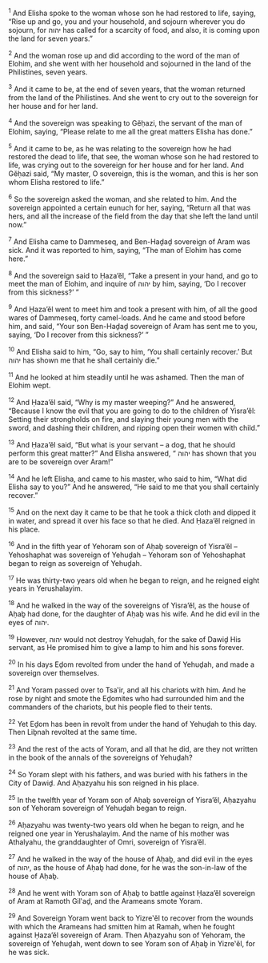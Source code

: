 <sup>1</sup> And Elisha spoke to the woman whose son he had restored to life, saying, “Rise up and go, you and your household, and sojourn wherever you do sojourn, for יהוה has called for a scarcity of food, and also, it is coming upon the land for seven years.”

<sup>2</sup> And the woman rose up and did according to the word of the man of Elohim, and she went with her household and sojourned in the land of the Philistines, seven years.

<sup>3</sup> And it came to be, at the end of seven years, that the woman returned from the land of the Philistines. And she went to cry out to the sovereign for her house and for her land.

<sup>4</sup> And the sovereign was speaking to Gĕḥazi, the servant of the man of Elohim, saying, “Please relate to me all the great matters Elisha has done.”

<sup>5</sup> And it came to be, as he was relating to the sovereign how he had restored the dead to life, that see, the woman whose son he had restored to life, was crying out to the sovereign for her house and for her land. And Gĕḥazi said, “My master, O sovereign, this is the woman, and this is her son whom Elisha restored to life.”

<sup>6</sup> So the sovereign asked the woman, and she related to him. And the sovereign appointed a certain eunuch for her, saying, “Return all that was hers, and all the increase of the field from the day that she left the land until now.”

<sup>7</sup> And Elisha came to Dammeseq, and Ben-Haḏaḏ sovereign of Aram was sick. And it was reported to him, saying, “The man of Elohim has come here.”

<sup>8</sup> And the sovereign said to Ḥaza’ĕl, “Take a present in your hand, and go to meet the man of Elohim, and inquire of יהוה by him, saying, ‘Do I recover from this sickness?’ ”

<sup>9</sup> And Ḥaza’ĕl went to meet him and took a present with him, of all the good wares of Dammeseq, forty camel-loads. And he came and stood before him, and said, “Your son Ben-Haḏaḏ sovereign of Aram has sent me to you, saying, ‘Do I recover from this sickness?’ ”

<sup>10</sup> And Elisha said to him, “Go, say to him, ‘You shall certainly recover.’ But יהוה has shown me that he shall certainly die.”

<sup>11</sup> And he looked at him steadily until he was ashamed. Then the man of Elohim wept.

<sup>12</sup> And Ḥaza’ĕl said, “Why is my master weeping?” And he answered, “Because I know the evil that you are going to do to the children of Yisra’ĕl: Setting their strongholds on fire, and slaying their young men with the sword, and dashing their children, and ripping open their women with child.”

<sup>13</sup> And Ḥaza’ĕl said, “But what is your servant – a dog, that he should perform this great matter?” And Elisha answered, “ יהוה has shown that you are to be sovereign over Aram!”

<sup>14</sup> And he left Elisha, and came to his master, who said to him, “What did Elisha say to you?” And he answered, “He said to me that you shall certainly recover.”

<sup>15</sup> And on the next day it came to be that he took a thick cloth and dipped it in water, and spread it over his face so that he died. And Ḥaza’ĕl reigned in his place.

<sup>16</sup> And in the fifth year of Yehoram son of Aḥaḇ sovereign of Yisra’ĕl – Yehoshaphat was sovereign of Yehuḏah – Yehoram son of Yehoshaphat began to reign as sovereign of Yehuḏah.

<sup>17</sup> He was thirty-two years old when he began to reign, and he reigned eight years in Yerushalayim.

<sup>18</sup> And he walked in the way of the sovereigns of Yisra’ĕl, as the house of Aḥaḇ had done, for the daughter of Aḥaḇ was his wife. And he did evil in the eyes of יהוה.

<sup>19</sup> However, יהוה would not destroy Yehuḏah, for the sake of Dawiḏ His servant, as He promised him to give a lamp to him and his sons forever.

<sup>20</sup> In his days Eḏom revolted from under the hand of Yehuḏah, and made a sovereign over themselves.

<sup>21</sup> And Yoram passed over to Tsa‛ir, and all his chariots with him. And he rose by night and smote the Eḏomites who had surrounded him and the commanders of the chariots, but his people fled to their tents.

<sup>22</sup> Yet Eḏom has been in revolt from under the hand of Yehuḏah to this day. Then Liḇnah revolted at the same time.

<sup>23</sup> And the rest of the acts of Yoram, and all that he did, are they not written in the book of the annals of the sovereigns of Yehuḏah?

<sup>24</sup> So Yoram slept with his fathers, and was buried with his fathers in the City of Dawiḏ. And Aḥazyahu his son reigned in his place.

<sup>25</sup> In the twelfth year of Yoram son of Aḥaḇ sovereign of Yisra’ĕl, Aḥazyahu son of Yehoram sovereign of Yehuḏah began to reign.

<sup>26</sup> Aḥazyahu was twenty-two years old when he began to reign, and he reigned one year in Yerushalayim. And the name of his mother was Athalyahu, the granddaughter of Omri, sovereign of Yisra’ĕl.

<sup>27</sup> And he walked in the way of the house of Aḥaḇ, and did evil in the eyes of יהוה, as the house of Aḥaḇ had done, for he was the son-in-law of the house of Aḥaḇ.

<sup>28</sup> And he went with Yoram son of Aḥaḇ to battle against Ḥaza’ĕl sovereign of Aram at Ramoth Gil‛aḏ, and the Arameans smote Yoram.

<sup>29</sup> And Sovereign Yoram went back to Yizre‛ĕl to recover from the wounds with which the Arameans had smitten him at Ramah, when he fought against Ḥaza’ĕl sovereign of Aram. Then Aḥazyahu son of Yehoram, the sovereign of Yehuḏah, went down to see Yoram son of Aḥaḇ in Yizre‛ĕl, for he was sick.

